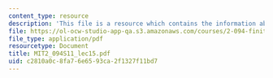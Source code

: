 ```yaml
---
content_type: resource
description: 'This file is a resource which contains the information about field problems. '
file: https://ol-ocw-studio-app-qa.s3.amazonaws.com/courses/2-094-finite-element-analysis-of-solids-and-fluids-ii-spring-2011/c2810a0c8fa76e6593ca2f1327f11bd7_MIT2_094S11_lec15.pdf
file_type: application/pdf
resourcetype: Document
title: MIT2_094S11_lec15.pdf
uid: c2810a0c-8fa7-6e65-93ca-2f1327f11bd7
---
```

